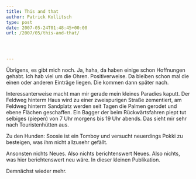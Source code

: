 ```yaml
---
title: This and that
author: Patrick Kollitsch
type: post
date: 2007-05-24T01:48:45+00:00
url: /2007/05/this-and-that/




---
```

&Uuml;brigens, es gibt mich noch. Ja, haha, da haben einige schon Hoffnungen gehabt. Ich hab viel um die Ohren. Positiverweise. Da bleiben schon mal die einen oder anderen Eintr&auml;ge liegen. Die kommen dann sp&auml;ter nach.

Interessanterweise macht man mir gerade mein kleines Paradies kaputt. Der Feldweg hinterm Haus wird zu einer zweispurigen Stra&szlig;e zementiert, am Feldweg hinterm Sandplatz werden seit Tagen die Palmen gerodet und ebene Fl&auml;chen geschaffen. Ein Bagger der beim R&uuml;ckw&auml;rtsfahren piept tut selbiges (piepen) von 7 Uhr morgens bis 19 Uhr abends. Das sieht mir sehr nach Touristenh&uuml;tten aus.

Zu den Hunden: Soosie ist ein Tomboy und versucht neuerdings Pokki zu besteigen, was ihm nicht allzusehr gef&auml;llt. 

Ansonsten nichts Neues. Also nichts berichtenswert Neues. Also nichts, was hier berichtenswert neu w&auml;re. In dieser kleinen Publikation. 

Demn&auml;chst wieder mehr.
